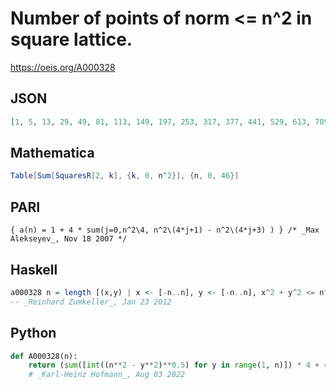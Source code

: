 # Number of points of norm <\= n^2 in square lattice\.
https://oeis.org/A000328
## JSON
```JSON
[1, 5, 13, 29, 49, 81, 113, 149, 197, 253, 317, 377, 441, 529, 613, 709, 797, 901, 1009, 1129, 1257, 1373, 1517, 1653, 1793, 1961, 2121, 2289, 2453, 2629, 2821, 3001, 3209, 3409, 3625, 3853, 4053, 4293, 4513, 4777, 5025, 5261, 5525, 5789, 6077, 6361, 6625]
```
## Mathematica
```Mathematica
Table[Sum[SquaresR[2, k], {k, 0, n^2}], {n, 0, 46}]
```
## PARI
```PARI
{ a(n) = 1 + 4 * sum(j=0,n^2\4, n^2\(4*j+1) - n^2\(4*j+3) ) } /* _Max Alekseyev_, Nov 18 2007 */
```
## Haskell
```Haskell
a000328 n = length [(x,y) | x <- [-n..n], y <- [-n..n], x^2 + y^2 <= n^2]
-- _Reinhard Zumkeller_, Jan 23 2012
```
## Python
```Python
def A000328(n):
    return (sum([int((n**2 - y**2)**0.5) for y in range(1, n)]) * 4 + 4*n + 1)
    # _Karl-Heinz Hofmann_, Aug 03 2022
```
